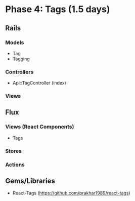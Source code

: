 # Phase 4: Tags (1.5 days)

## Rails
### Models
* Tag
* Tagging

### Controllers
* Api::TagController (index) 

### Views

## Flux
### Views (React Components)
* Tags

### Stores


### Actions


## Gems/Libraries
* React-Tags (https://github.com/prakhar1989/react-tags)
